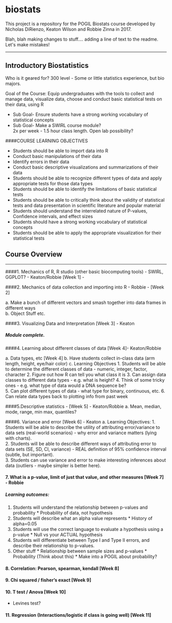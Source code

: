 # biostats

This project is a repository for the POGIL Biostats course developed by Nicholas DiRienzo, Keaton Wilson and Robbie Zinna in 2017.  

Blah, blah making changes to stuff.... adding a line of text to the readme.
Let's make mistakes!

***  
## Introductory Biostatistics

Who is it geared for? 300 level - Some or little statistics experience, but bio majors.  

Goal of the Course: Equip undergraduates with the tools to collect and manage data, visualize data, choose and conduct basic statistical tests on their data, using R  
  * Sub Goal- Ensure students have a strong working vocabulary of statistical concepts  
  * Sub Goal- Make a SWIRL course module?   
2x per week - 1.5 hour class length. Open lab possibility?

####COURSE LEARNING OBJECTIVES

  * Students should be able to import data into R  
  * Conduct basic manipulations of their data  
  * Identify errors in their data  
  * Conduct basic descriptive visualizations and summarizations of their data  
  * Students should be able to recognize different types of data and apply appropriate tests for those     data types  
  * Students should be able to identify the limitations of basic statistical tests  
  * Students should be able to critically think about the validity of statistical tests and data          presentation in scientific literature and popular material  
  * Students should understand the interrelated nature of P-values, Confidence intervals, and effect      sizes  
  * Students should have a strong working vocabulary of statistical concepts  
  * Students should be able to apply the appropriate visualization for their statistical tests  


## Course Overview
***
####1. Mechanics of R, R studio (other basic biocomputing tools) - SWIRL, GGPLOT? - Keaton/Robbie  [Week 1] - 

####2. Mechanics of data collection and importing into R - Robbie - [Week 2]

  
a. Make a bunch of different vectors and smash together into data frames in different ways  
b. Object Stuff etc.  

####3. Visualizing Data and Interpretation [Week 3] - Keaton  

##### Module complete.

####4. Learning about different classes of data [Week 4]- Keaton/Robbie

a. Data types, etc [Week 4]
b. Have students collect in-class data (arm length, height, eye/hair color)
c. Learning Objectives
    1. Students will be able to determine the different classes of data - numeric, integer, factor, character
    2. Figure out how R can tell you what class it is
    3. Can assign data classes to different data types - e.g. what is height?
    4. Think of some tricky ones - e.g. what type of data would a DNA sequence be?  
    5. Can plot different types of data - what type for binary, continuous, etc. 
    6. Can relate data types back to plotting info from past week  
    
####5.Descriptive statistics - [Week 5] - Keaton/Robbie
a. Mean, median, mode, range, min max, quantiles?

####6. Variance and error [Week 6] - Keaton
a. Learning Objectives:
    1. Students will be able to describe the utility of attributing error/variance to data sets (real-world scenarios) - why error and variance matters (lying with charts).  
    2. Students will be able to describe different ways of attributing error to data sets (SE, SD, CI, variance) - REAL definition of 95% confidence interval (subtle, but important).  
    3. Students can use variance and error to make interesting inferences about data (outliers - maybe simpler is better here).  
    
#### 7. What is a p-value, limit of just that value, and other measures [Week 7] - Robbie
##### Learning outcomes:
  1. Students will understand the relationship between p-values and probability
    * Probability of data, not hypothesis
  2. Students will describe what an alpha value represents
    * History of alpha=0.05
  3. Students will use the correct language to evaluate a hypothesis using a p-value
    * Null vs your ACTUAL hypothesis
  4. Students will differentiate between Type I and Type II errors, and describe their relationship to       p-values.
  5. Other stuff
    * Relationship between sample sizes and p-values
    * Probability (Think about this)
    * Make into a POGIL about probability?  


#### 8. Correlation: Pearson, spearman, kendall [Week 8]  
#### 9. Chi squared / fisher’s exact [Week 9]  
#### 10. T test / Anova [Week 10]  
  * Levines test?  
  
#### 11. Regression (Interactions/logistic if class is going well) [Week 11]



